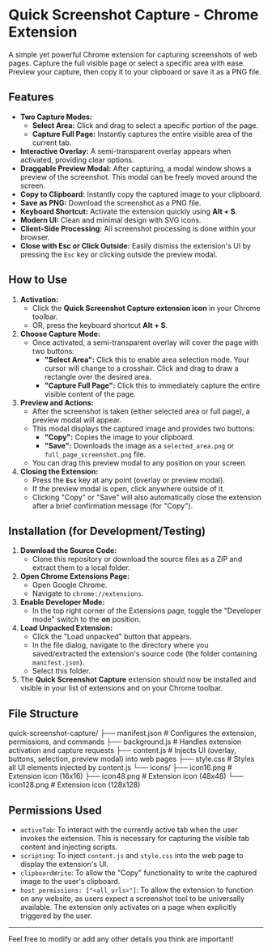 # Quick Screenshot Capture - Chrome Extension

A simple yet powerful Chrome extension for capturing screenshots of web pages. Capture the full visible page or select a specific area with ease. Preview your capture, then copy it to your clipboard or save it as a PNG file.

## Features

* **Two Capture Modes:**
    * **Select Area:** Click and drag to select a specific portion of the page.
    * **Capture Full Page:** Instantly captures the entire visible area of the current tab.
* **Interactive Overlay:** A semi-transparent overlay appears when activated, providing clear options.
* **Draggable Preview Modal:** After capturing, a modal window shows a preview of the screenshot. This modal can be freely moved around the screen.
* **Copy to Clipboard:** Instantly copy the captured image to your clipboard.
* **Save as PNG:** Download the screenshot as a PNG file.
* **Keyboard Shortcut:** Activate the extension quickly using **Alt + S**.
* **Modern UI:** Clean and minimal design with SVG icons.
* **Client-Side Processing:** All screenshot processing is done within your browser.
* **Close with Esc or Click Outside:** Easily dismiss the extension's UI by pressing the `Esc` key or clicking outside the preview modal.

## How to Use

1.  **Activation:**
    * Click the **Quick Screenshot Capture extension icon** in your Chrome toolbar.
    * OR, press the keyboard shortcut **Alt + S**.
2.  **Choose Capture Mode:**
    * Once activated, a semi-transparent overlay will cover the page with two buttons:
        * **"Select Area":** Click this to enable area selection mode. Your cursor will change to a crosshair. Click and drag to draw a rectangle over the desired area.
        * **"Capture Full Page":** Click this to immediately capture the entire visible content of the page.
3.  **Preview and Actions:**
    * After the screenshot is taken (either selected area or full page), a preview modal will appear.
    * This modal displays the captured image and provides two buttons:
        * **"Copy":** Copies the image to your clipboard.
        * **"Save":** Downloads the image as a `selected_area.png` or `full_page_screenshot.png` file.
    * You can drag this preview modal to any position on your screen.
4.  **Closing the Extension:**
    * Press the **`Esc`** key at any point (overlay or preview modal).
    * If the preview modal is open, click anywhere outside of it.
    * Clicking "Copy" or "Save" will also automatically close the extension after a brief confirmation message (for "Copy").

## Installation (for Development/Testing)

1.  **Download the Source Code:**
    * Clone this repository or download the source files as a ZIP and extract them to a local folder.
2.  **Open Chrome Extensions Page:**
    * Open Google Chrome.
    * Navigate to `chrome://extensions`.
3.  **Enable Developer Mode:**
    * In the top right corner of the Extensions page, toggle the "Developer mode" switch to the **on** position.
4.  **Load Unpacked Extension:**
    * Click the "Load unpacked" button that appears.
    * In the file dialog, navigate to the directory where you saved/extracted the extension's source code (the folder containing `manifest.json`).
    * Select this folder.
5.  The **Quick Screenshot Capture** extension should now be installed and visible in your list of extensions and on your Chrome toolbar.

## File Structure


quick-screenshot-capture/
├── manifest.json        # Configures the extension, permissions, and commands
├── background.js        # Handles extension activation and capture requests
├── content.js           # Injects UI (overlay, buttons, selection, preview modal) into web pages
├── style.css            # Styles all UI elements injected by content.js
└── icons/
├── icon16.png       # Extension icon (16x16)
├── icon48.png       # Extension icon (48x48)
└── icon128.png      # Extension icon (128x128)


## Permissions Used

* `activeTab`: To interact with the currently active tab when the user invokes the extension. This is necessary for capturing the visible tab content and injecting scripts.
* `scripting`: To inject `content.js` and `style.css` into the web page to display the extension's UI.
* `clipboardWrite`: To allow the "Copy" functionality to write the captured image to the user's clipboard.
* `host_permissions: ["<all_urls>"]`: To allow the extension to function on any website, as users expect a screenshot tool to be universally available. The extension only activates on a page when explicitly triggered by the user.

---

Feel free to modify or add any other details you think are important!
